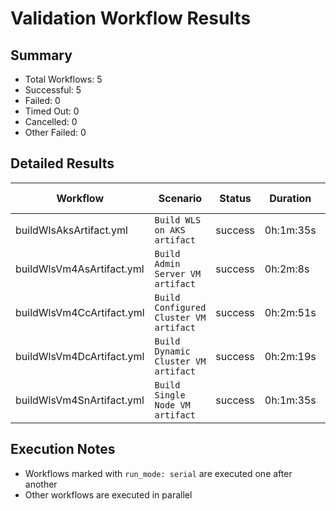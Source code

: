 # Validation Workflow Results

## Summary
- Total Workflows: 5
- Successful: 5
- Failed: 0
- Timed Out: 0
- Cancelled: 0
- Other Failed: 0

## Detailed Results

| Workflow | Scenario | Status | Duration | Run URL |
|----------|----------|---------|-----------|----------|
| buildWlsAksArtifact.yml | `Build WLS on AKS artifact` | success | 0h:1m:35s | [View Run](https://github.com/azure-javaee/weblogic-azure/actions/runs/18150007338) |
| buildWlsVm4AsArtifact.yml | `Build Admin Server VM artifact` | success | 0h:2m:8s | [View Run](https://github.com/azure-javaee/weblogic-azure/actions/runs/18150009326) |
| buildWlsVm4CcArtifact.yml | `Build Configured Cluster VM artifact` | success | 0h:2m:51s | [View Run](https://github.com/azure-javaee/weblogic-azure/actions/runs/18150011217) |
| buildWlsVm4DcArtifact.yml | `Build Dynamic Cluster VM artifact` | success | 0h:2m:19s | [View Run](https://github.com/azure-javaee/weblogic-azure/actions/runs/18150013232) |
| buildWlsVm4SnArtifact.yml | `Build Single Node VM artifact` | success | 0h:1m:35s | [View Run](https://github.com/azure-javaee/weblogic-azure/actions/runs/18150015534) |


## Execution Notes
- Workflows marked with `run_mode: serial` are executed one after another
- Other workflows are executed in parallel
